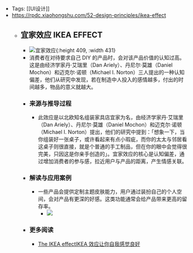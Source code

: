 - Tags: [[UI设计]]
- https://rpdc.xiaohongshu.com/52-design-principles/ikea-effect
	- ## **宜家效应 IKEA EFFECT**
		- ![宜家效应](https://picasso-static.xiaohongshu.com/fe-platform/9b7498c9185a88f5775938fee858277bf32b2485.gif){:height 409, :width 431}
		- 消费者在对待要求自己 DIY 的产品时，会对该产品价值的认知过高。这是由经济学家丹·艾瑞里（Dan Ariely）、丹尼尔·莫雄（Daniel Mochon）和迈克尔·诺顿（Michael I. Norton）三人提出的一种认知偏差，他们从研究中发现，若在制造中人投入的感情越多，付出的时间越多，物品的意义就越大。
		- ### 来源与推导过程
			- 此效应是以北欧知名组装家具店宜家为名，由经济学家丹·艾瑞里（Dan Ariely）、丹尼尔·莫雄（Daniel Mochon）和迈克尔·诺顿（Michael I. Norton）提出，他们的研究中提到：「想象一下，当你组装好一张桌子，或许看起来有点小瑕疵，而你的太太与邻居看这桌子则很直接，就是个普通的手工制品，但在你的眼中会觉得很完美，只因这是你亲手创造的」。宜家效应的核心是认知偏差，通过增加消费者的参与感，拉近用户与产品的距离，产生情感关联。
		- ### 解读与应用案例
			- 一些产品会提供定制主题皮肤能力，用户通过装扮自己的个人空间，会对产品有更深的好感。这类功能通常会给产品带来更高的留存率。
				- ![](https://picasso-static.xiaohongshu.com/fe-platform/35c8d0257ab1fa0f1fc558fa9dd70fc21ff739f2.png)
		- ### 更多阅读
			- [The IKEA effect](https://uxdesign.cc/the-ikea-effect-9136778aef73)[IKEA 效应让你自我感觉良好](https://pansci.asia/archives/37203)